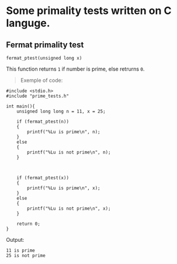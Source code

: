 # Some primality tests written on C languge.
## Fermat primality test ##
```
fermat_ptest(unsigned long x)
```
This function returns `1` if number is prime, else retrurns `0`.

> Exemple of code:
```
#include <stdio.h>
#include "prime_tests.h"

int main(){
	unsigned long long n = 11, x = 25;

	if (fermat_ptest(n))
	{
		printf("%Lu is prime\n", n);
	}
	else
	{
		printf("%Lu is not prime\n", n);
	}



	if (fermat_ptest(x))
	{
		printf("%Lu is prime\n", x);
	}
	else
	{
		printf("%Lu is not prime\n", x);
	}

	return 0;
}
```
Output:
```
11 is prime
25 is not prime
```
